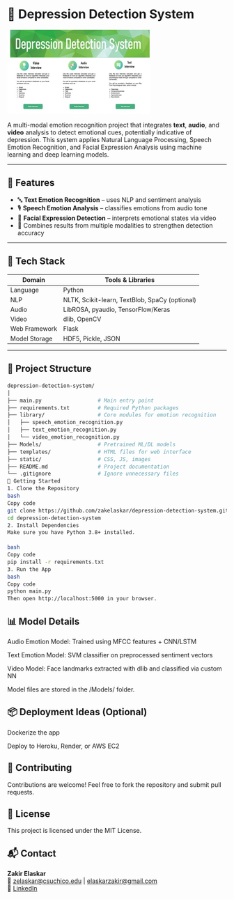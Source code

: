 # 🧠 Depression Detection System

![Home Page Screenshot](DDS%20Image.jpeg)

A multi-modal emotion recognition project that integrates **text**, **audio**, and **video** analysis to detect emotional cues, potentially indicative of depression. This system applies Natural Language Processing, Speech Emotion Recognition, and Facial Expression Analysis using machine learning and deep learning models.

---

## 📌 Features

- 🔤 **Text Emotion Recognition** – uses NLP and sentiment analysis
- 🎙 **Speech Emotion Analysis** – classifies emotions from audio tone
- 🎥 **Facial Expression Detection** – interprets emotional states via video
- 🧠 Combines results from multiple modalities to strengthen detection accuracy

---

## 🧰 Tech Stack

| Domain        | Tools & Libraries                            |
|---------------|-----------------------------------------------|
| Language      | Python                                        |
| NLP           | NLTK, Scikit-learn, TextBlob, SpaCy (optional)|
| Audio         | LibROSA, pyaudio, TensorFlow/Keras            |
| Video         | dlib, OpenCV                                  |
| Web Framework | Flask                                         |
| Model Storage | HDF5, Pickle, JSON                            |

---

## 📁 Project Structure

```bash
depression-detection-system/
│
├── main.py                  # Main entry point
├── requirements.txt         # Required Python packages
├── library/                 # Core modules for emotion recognition
│   ├── speech_emotion_recognition.py
│   ├── text_emotion_recognition.py
│   └── video_emotion_recognition.py
├── Models/                  # Pretrained ML/DL models
├── templates/               # HTML files for web interface
├── static/                  # CSS, JS, images
├── README.md                # Project documentation
└── .gitignore               # Ignore unnecessary files
🚀 Getting Started
1. Clone the Repository
bash
Copy code
git clone https://github.com/zakelaskar/depression-detection-system.git
cd depression-detection-system
2. Install Dependencies
Make sure you have Python 3.8+ installed.

bash
Copy code
pip install -r requirements.txt
3. Run the App
bash
Copy code
python main.py
Then open http://localhost:5000 in your browser.
```
## 📊 Model Details
Audio Emotion Model: Trained using MFCC features + CNN/LSTM

Text Emotion Model: SVM classifier on preprocessed sentiment vectors

Video Model: Face landmarks extracted with dlib and classified via custom NN

Model files are stored in the /Models/ folder.

## 📦 Deployment Ideas (Optional)
Dockerize the app

Deploy to Heroku, Render, or AWS EC2

## 🤝 Contributing
Contributions are welcome! Feel free to fork the repository and submit pull requests.

## 📜 License
This project is licensed under the MIT License.

## 📬 Contact

**Zakir Elaskar**  
📧 [zelaskar@csuchico.edu](mailto:zelaskar@csuchico.edu) | [elaskarzakir@gmail.com](mailto:elaskarzakir@gmail.com)  
🔗 [LinkedIn](https://www.linkedin.com/in/zakelaskar)


